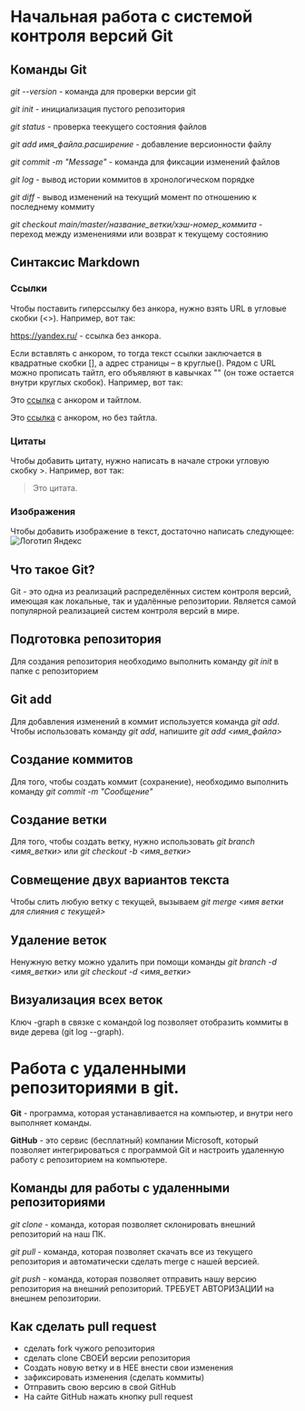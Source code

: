 # Начальная работа с системой контроля версий Git

## Команды Git

*git --version* - команда для проверки версии git

*git init* - инициализация пустого репозитория

*git status* - проверка теекущего состояния файлов

*git add имя_файла.расширение* - добавление версионности файлу

*git commit -m "Message"* - команда для фиксации изменений файлов

*git log* - вывод истории коммитов в хронологическом порядке

*git diff* - вывод изменений на текущий момент по отношению к последнему коммиту

*git checkout main/master/название_ветки/хэш-номер_коммита* - переход между изменениями или возврат к текущему состоянию

## Синтаксис Markdown

### Ссылки

Чтобы поставить гиперссылку без анкора, нужно взять URL в угловые скобки (<>). Например, вот так:

 <https://yandex.ru/> - ссылка без анкора.

Если вставлять с анкором, то тогда текст ссылки заключается в квадратные скобки [], а адрес страницы – в круглые(). Рядом с URL можно прописать тайтл, его объявляют в кавычках "" (он тоже остается внутри круглых скобок). Например, вот так: 

Это [ссылка](https://yandex.ru/ "Яндекс") с анкором и тайтлом.

Это [ссылка](https://yandex.ru/) с анкором, но без тайтла.

### Цитаты

 Чтобы добавить цитату, нужно написать в начале строки угловую скобку >. Например, вот так:

 > Это цитата.

 ### Изображения
 
 Чтобы добавить изображение в текст, достаточно написать следующее:
![Логотип Яндекс](Yandex.jpg)

## Что такое Git?

Git - это одна из реализаций распределённых систем контроля версий, имеющая как локальные, так и удалённые репозитории. Является самой популярной реализацией систем контроля версий в мире. 

## Подготовка репозитория

Для создания репозитория необходимо выполнить команду *git init* в папке с репозиторием

## Git add

Для добавления изменений в коммит используется команда *git add*. Чтобы использовать команду *git add*, напишите *git add <имя_файла>*

## Создание коммитов

Для того, чтобы создать коммит (сохранение), необходимо выполнить команду *git commit -m "Сообщение"*

## Создание ветки

Для того, чтобы создать ветку, нужно использовать *git branch <имя_ветки>* или *git checkout -b <имя_ветки>*

## Совмещение двух вариантов текста

Чтобы слить любую ветку с текущей, вызываем
*git merge <имя ветки для слияния с текущей>*

## Удаление веток

Ненужную ветку можно удалить при помощи команды *git branch -d <имя_ветки>* или *git checkout -d <имя_ветки>*

## Визуализация всех веток

Ключ -graph в связке с командой log позволяет отобразить коммиты в виде дерева (git log --graph).

# Работа с удаленными репозиториями в git.

**Git** - программа, которая устанавливается на компьютер, и внутри него выполняет команды.

**GitHub** - это сервис (бесплатный) компании Microsoft, который позволяет интегрироваться с программой Git и настроить удаленную работу с репозиторием на компьютере.

## Команды для работы с удаленными репозиториями

*git clone* - команда, которая позволяет склонировать внешний репозиторий на наш ПК.

*git pull* - команда, которая позволяет скачать все из текущего репозитория и автоматически
сделать merge с нашей версией.

*git push* - команда, которая позволяет отправить нашу версию репозитория на внешний
репозиторий. ТРЕБУЕТ АВТОРИЗАЦИИ на внешнем репозитории.

## Как сделать pull request

* сделать fork чужого репозитория
* сделать clone СВОЕЙ версии репозитория
* Создать новую ветку и в НЕЕ внести свои изменения
* зафиксировать изменения (сделать коммиты)
* Отправить свою версию в свой GitHub
* На сайте GitHub нажать кнопку pull request 


